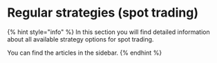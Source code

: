 # Regular strategies \(spot trading\)

{% hint style="info" %}
In this section you will find detailed information about all available strategy options for spot trading.

You can find the articles in the sidebar.
{% endhint %}

